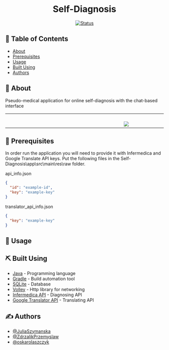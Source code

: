 
<p align="center">
    <img src="https://user-images.githubusercontent.com/57731778/111080312-345cf900-84fe-11eb-9bdb-bc9ac096c0f7.gif"
     alt=""/>
</p>


<h1 align="center">Self-Diagnosis</h1>

<div align="center">

[![Status](https://img.shields.io/badge/status-finished-success.svg)]()

</div>

## 📝 Table of Contents

- [About](#about)
- [Prerequisites](#prerequisites)
- [Usage](#usage)
- [Built Using](#built_using)
- [Authors](#authors)

## 🧐 About <a name = "about"></a>

Pseudo-medical application for online self-diagnosis with the chat-based interface

<table cellpadding="0" cellspacing="0" border="0">
    <tr>
    <td><p align="center"></p></td>
    <td><p align="center"></p></td>
        <td><p align="center"></p></td>
        <td><p align="center"></p></td>
    </tr>
  <tr>
      <td width="400"><img src="https://user-images.githubusercontent.com/57731778/111079888-59506c80-84fc-11eb-8fa2-b3b7f0ee1813.gif"
                           alt=""/></td>
    <td width="400"><img src="https://user-images.githubusercontent.com/57731778/111079886-56557c00-84fc-11eb-995c-53782b4cbbb6.gif"
     alt=""/></td>
      <td width="400"><img src="https://user-images.githubusercontent.com/57731778/111079887-581f3f80-84fc-11eb-9b55-37c7c501bcb5.gif"
     alt=""/></td>
      <td width="400" ><img src="https://user-images.githubusercontent.com/57731778/111079884-548bb880-84fc-11eb-8774-e471c6e657ea.gif"
     /></td>
  </tr>
 </table>


## 🔑 Prerequisites <a name = "prerequisites"></a>

In order run the application you will need to provide it with Infermedica and Google Translate API keys. Put the following files in the Self-Diagnosis\app\src\main\res\raw folder. 

api_info.json
```JSON
{
  "id": "example-id",
  "key": "example-key"
}
```

translator_api_info.json
```JSON
{
  "key": "example-key"
}
```



## 🎈 Usage <a name="usage"></a>




## ⛏️ Built Using <a name = "built_using"></a>

- [Java](www.java.com) - Programming language
- [Gradle](gradle.org) - Build automation tool
- [SQLite](https://www.sqlite.org/index.html) - Database
- [Volley](https://github.com/google/volley) - Http library for networking
- [Infermedica API](https://infermedica.com/) - Diagnosing API
- [Google Translator API](https://cloud.google.com/translate) - Translating API

## ✍️ Authors <a name = "authors"></a>

- [@JuliaSzymanska](https://github.com/JuliaSzymanska)
- [@ZdrzalikPrzemyslaw](https://github.com/ZdrzalikPrzemyslaw)
- [@oskarolaszczyk](https://github.com/oskarolaszczyk)
